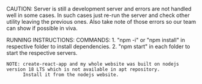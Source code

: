 CAUTION: Server is still a development server and errors are not handled well in some cases.
         In such cases just re-run the server and check other utility leaving the previous ones.
         Also take note of those errors so our team can show if possible in viva.

RUNNING INSTRUCTIONS:
    COMMANDS:
        1. "npm -i" or "npm install" in respective folder to install dependencies.
        2. "npm start" in each folder to start the respective servers. 
    
    NOTE: create-react-app and my whole website was built on nodejs version 18 LTS which is not available in apt repository.
          Install it from the nodejs website.
